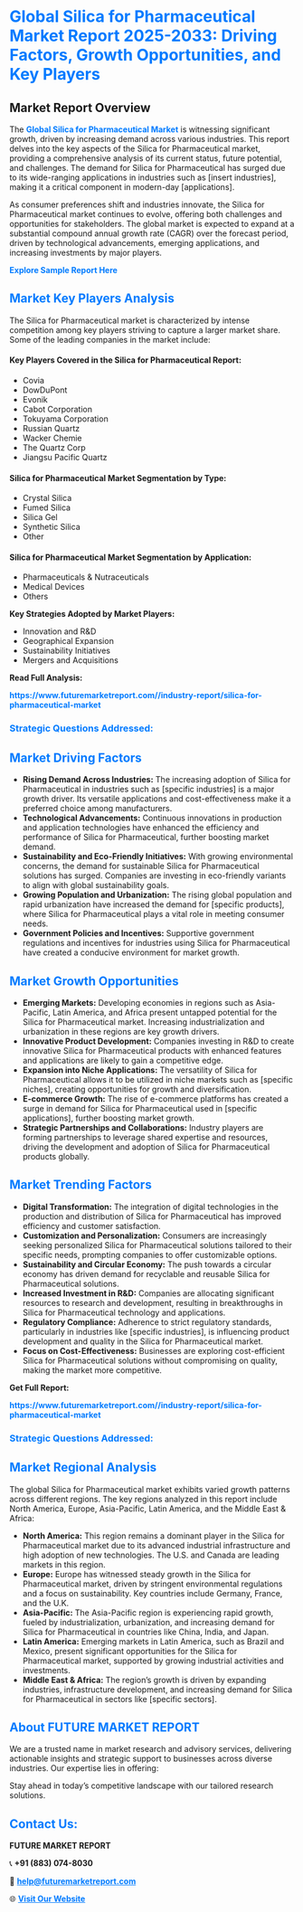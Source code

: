 <h1 style="color: #007BFF;">Global Silica for Pharmaceutical Market Report 2025-2033: Driving Factors, Growth Opportunities, and Key Players</h1>

<section id="overview">
<h2>Market Report Overview</h2>
<p>The <a href="https://www.futuremarketreport.com//industry-report/silica-for-pharmaceutical-market" style="color: #007BFF; text-decoration: none;"><strong>Global Silica for Pharmaceutical Market</strong></a> is witnessing significant growth, driven by increasing demand across various industries. This report delves into the key aspects of the Silica for Pharmaceutical market, providing a comprehensive analysis of its current status, future potential, and challenges. The demand for Silica for Pharmaceutical has surged due to its wide-ranging applications in industries such as [insert industries], making it a critical component in modern-day [applications].</p>
<p>As consumer preferences shift and industries innovate, the Silica for Pharmaceutical market continues to evolve, offering both challenges and opportunities for stakeholders. The global market is expected to expand at a substantial compound annual growth rate (CAGR) over the forecast period, driven by technological advancements, emerging applications, and increasing investments by major players.</p>
</section>

<section id="overview">
<p><a href="https://www.futuremarketreport.com//request-sample/reportId=61883" style="color: #007BFF; text-decoration: none;"><strong>Explore Sample Report Here</strong></a></p>
</section>

<section id="key-players">
<h2 style="color: #007BFF;">Market Key Players Analysis</h2>
<p>The Silica for Pharmaceutical market is characterized by intense competition among key players striving to capture a larger market share. Some of the leading companies in the market include:</p>
<h4>Key Players Covered in the Silica for Pharmaceutical Report:</h4>
<ul><li>Covia</li><li>DowDuPont</li><li>Evonik</li><li>Cabot Corporation</li><li>Tokuyama Corporation</li><li>Russian Quartz</li><li>Wacker Chemie</li><li>The Quartz Corp</li><li>Jiangsu Pacific Quartz</li></ul>
<h4>Silica for Pharmaceutical Market Segmentation by Type:</h4>
<ul><li>Crystal Silica</li><li>Fumed Silica</li><li>Silica Gel</li><li>Synthetic Silica</li><li>Other</li></ul>

<h4>Silica for Pharmaceutical Market Segmentation by Application:</h4>
<ul><li>Pharmaceuticals &amp; Nutraceuticals</li><li>Medical Devices</li><li>Others</li></ul>
<p><strong>Key Strategies Adopted by Market Players:</strong></p>
<ul>
<li>Innovation and R&D</li>
<li>Geographical Expansion</li>
<li>Sustainability Initiatives</li>
<li>Mergers and Acquisitions</li>
</ul>
</section>

<section>
<p><strong>Read Full Analysis: </strong></p><a href="https://www.futuremarketreport.com//industry-report/silica-for-pharmaceutical-market" style="color: #007BFF; text-decoration: none;"><strong>https://www.futuremarketreport.com//industry-report/silica-for-pharmaceutical-market</strong></a>
<h3 style="color: #007BFF;">Strategic Questions Addressed:</h3>
</section>

<section id="driving-factors">
<h2 style="color: #007BFF;">Market Driving Factors</h2>
<ul>
<li><strong>Rising Demand Across Industries:</strong> The increasing adoption of Silica for Pharmaceutical in industries such as [specific industries] is a major growth driver. Its versatile applications and cost-effectiveness make it a preferred choice among manufacturers.</li>
<li><strong>Technological Advancements:</strong> Continuous innovations in production and application technologies have enhanced the efficiency and performance of Silica for Pharmaceutical, further boosting market demand.</li>
<li><strong>Sustainability and Eco-Friendly Initiatives:</strong> With growing environmental concerns, the demand for sustainable Silica for Pharmaceutical solutions has surged. Companies are investing in eco-friendly variants to align with global sustainability goals.</li>
<li><strong>Growing Population and Urbanization:</strong> The rising global population and rapid urbanization have increased the demand for [specific products], where Silica for Pharmaceutical plays a vital role in meeting consumer needs.</li>
<li><strong>Government Policies and Incentives:</strong> Supportive government regulations and incentives for industries using Silica for Pharmaceutical have created a conducive environment for market growth.</li>
</ul>
</section>

<section id="growth-opportunities">
<h2 style="color: #007BFF;">Market Growth Opportunities</h2>
<ul>
<li><strong>Emerging Markets:</strong> Developing economies in regions such as Asia-Pacific, Latin America, and Africa present untapped potential for the Silica for Pharmaceutical market. Increasing industrialization and urbanization in these regions are key growth drivers.</li>
<li><strong>Innovative Product Development:</strong> Companies investing in R&D to create innovative Silica for Pharmaceutical products with enhanced features and applications are likely to gain a competitive edge.</li>
<li><strong>Expansion into Niche Applications:</strong> The versatility of Silica for Pharmaceutical allows it to be utilized in niche markets such as [specific niches], creating opportunities for growth and diversification.</li>
<li><strong>E-commerce Growth:</strong> The rise of e-commerce platforms has created a surge in demand for Silica for Pharmaceutical used in [specific applications], further boosting market growth.</li>
<li><strong>Strategic Partnerships and Collaborations:</strong> Industry players are forming partnerships to leverage shared expertise and resources, driving the development and adoption of Silica for Pharmaceutical products globally.</li>
</ul>
</section>

<section id="trending-factors">
<h2 style="color: #007BFF;">Market Trending Factors</h2>
<ul>
<li><strong>Digital Transformation:</strong> The integration of digital technologies in the production and distribution of Silica for Pharmaceutical has improved efficiency and customer satisfaction.</li>
<li><strong>Customization and Personalization:</strong> Consumers are increasingly seeking personalized Silica for Pharmaceutical solutions tailored to their specific needs, prompting companies to offer customizable options.</li>
<li><strong>Sustainability and Circular Economy:</strong> The push towards a circular economy has driven demand for recyclable and reusable Silica for Pharmaceutical solutions.</li>
<li><strong>Increased Investment in R&D:</strong> Companies are allocating significant resources to research and development, resulting in breakthroughs in Silica for Pharmaceutical technology and applications.</li>
<li><strong>Regulatory Compliance:</strong> Adherence to strict regulatory standards, particularly in industries like [specific industries], is influencing product development and quality in the Silica for Pharmaceutical market.</li>
<li><strong>Focus on Cost-Effectiveness:</strong> Businesses are exploring cost-efficient Silica for Pharmaceutical solutions without compromising on quality, making the market more competitive.</li>
</ul>
</section>

<section>
<p><strong>Get Full Report: </strong></p><a href="https://www.futuremarketreport.com//industry-report/silica-for-pharmaceutical-market" style="color: #007BFF; text-decoration: none;"><strong>https://www.futuremarketreport.com//industry-report/silica-for-pharmaceutical-market</strong></a>
<h3 style="color: #007BFF;">Strategic Questions Addressed:</h3>
</section>


<section id="regional-analysis">
<h2 style="color: #007BFF;">Market Regional Analysis</h2>
<p>The global Silica for Pharmaceutical market exhibits varied growth patterns across different regions. The key regions analyzed in this report include North America, Europe, Asia-Pacific, Latin America, and the Middle East & Africa:</p>
<ul>
<li><strong>North America:</strong> This region remains a dominant player in the Silica for Pharmaceutical market due to its advanced industrial infrastructure and high adoption of new technologies. The U.S. and Canada are leading markets in this region.</li>
<li><strong>Europe:</strong> Europe has witnessed steady growth in the Silica for Pharmaceutical market, driven by stringent environmental regulations and a focus on sustainability. Key countries include Germany, France, and the U.K.</li>
<li><strong>Asia-Pacific:</strong> The Asia-Pacific region is experiencing rapid growth, fueled by industrialization, urbanization, and increasing demand for Silica for Pharmaceutical in countries like China, India, and Japan.</li>
<li><strong>Latin America:</strong> Emerging markets in Latin America, such as Brazil and Mexico, present significant opportunities for the Silica for Pharmaceutical market, supported by growing industrial activities and investments.</li>
<li><strong>Middle East & Africa:</strong> The region’s growth is driven by expanding industries, infrastructure development, and increasing demand for Silica for Pharmaceutical in sectors like [specific sectors].</li>
</ul>
</section>

<footer>
<h2 style="color: #007BFF;">About FUTURE MARKET REPORT</h2>
<p>We are a trusted name in market research and advisory services, delivering actionable insights and strategic support to businesses across diverse industries. Our expertise lies in offering:</p>

<p>Stay ahead in today’s competitive landscape with our tailored research solutions.</p>

<h2 style="color: #007BFF;">Contact Us:</h2>
<p><strong>FUTURE MARKET REPORT</strong></p>
<p>📞 <strong>+91 (883) 074-8030</strong></p>
<p>📧 <strong><a href="mailto:help@futuremarketreport.com" style="color: #007BFF;">help@futuremarketreport.com</a></strong></p>
<p>🌐 <strong><a href="https://www.futuremarketreport.com/" style="color: #007BFF;">Visit Our Website</a></strong></p>
</footer>